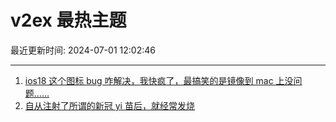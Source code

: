 # v2ex 最热主题

最近更新时间: 2024-07-01 12:02:46

--- 
1. [ios18 这个图标 bug 咋解决，我快疯了，最搞笑的是镜像到 mac 上没问题……](https://www.v2ex.com/t/1053806) 
2. [自从注射了所谓的新冠 yi 苗后，就经常发烧](https://www.v2ex.com/t/1053809) 
